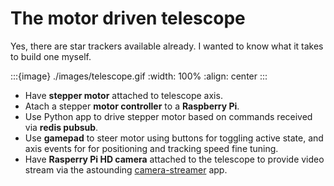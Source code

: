 # The motor driven telescope

Yes, there are star trackers available already. I wanted to know what it takes to build one myself.

:::{image} ./images/telescope.gif
:width: 100%
:align: center
:::

- Have **stepper motor** attached to telescope axis.
- Atach a stepper **motor controller** to a **Raspberry Pi**.
- Use Python app to drive stepper motor based on commands received via **redis pubsub**.
- Use **gamepad** to steer motor using buttons for toggling active state, and axis events for for positioning and tracking speed fine tuning.
- Have **Rasperry Pi HD camera** attached to the telescope to provide video stream via the astounding [camera-streamer](https://github.com/ayufan/camera-streamer) app.
